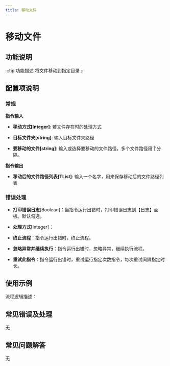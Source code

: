 ```yaml
---
title: 移动文件
---
```


# 移动文件

## 功能说明

:::tip 功能描述
将文件移动到指定目录
:::

## 配置项说明

### 常规

**指令输入**

- **移动方式[Integer]**: 若文件存在时的处理方式

- **目标文件夹[string]**: 输入目标文件夹路径

- **要移动的文件[string]**: 输入或选择要移动的文件路径。多个文件路径用'|'分隔。


**指令输出**

- **移动后的文件路径列表[TList<String>]**: 输入一个名字，用来保存移动后的文件路径列表

### 错误处理

- **打印错误日志**[Boolean]：当指令运行出错时，打印错误日志到【日志】面板。默认勾选。

- **处理方式**[Integer]：

 - **终止流程**：指令运行出错时，终止流程。

 - **忽略异常并继续执行**：指令运行出错时，忽略异常，继续执行流程。

 - **重试此指令**：指令运行出错时，重试运行指定次数指令，每次重试间隔指定时长。

## 使用示例

流程逻辑描述：

## 常见错误及处理

无

## 常见问题解答

无

